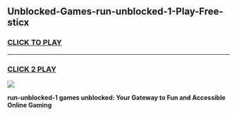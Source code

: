 
## Unblocked-Games-run-unblocked-1-Play-Free-sticx
<h3>
<a href="https://premium76.site?title=run-unblocked-1&ref=19M">CLICK TO PLAY</a></h3>
<hr>

<h3>
<a href="https://premium76.site?title=run-unblocked-1&ref=19M">CLICK 2 PLAY</a>
  
</h3>

<a href="https://premium76.site?title=run-unblocked-1&ref=19M"><img src="https://clearcache.store/games.png"></a>


**run-unblocked-1 games unblocked: Your Gateway to Fun and Accessible Online Gaming**
